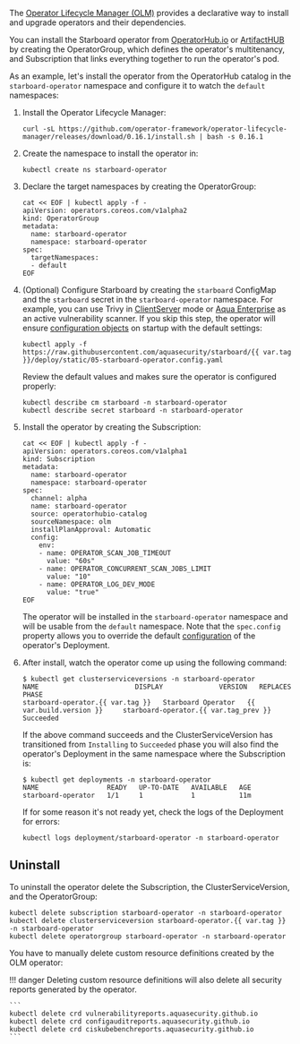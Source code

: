 The [Operator Lifecycle Manager (OLM)][olm] provides a declarative way to install and upgrade operators and their
dependencies.

You can install the Starboard operator from [OperatorHub.io](https://operatorhub.io/operator/starboard-operator)
or [ArtifactHUB](https://artifacthub.io/) by creating the OperatorGroup, which defines the operator's
multitenancy, and Subscription that links everything together to run the operator's pod.

As an example, let's install the operator from the OperatorHub catalog in the `starboard-operator` namespace and
configure it to watch the `default` namespaces:

1. Install the Operator Lifecycle Manager:
   ```
   curl -sL https://github.com/operator-framework/operator-lifecycle-manager/releases/download/0.16.1/install.sh | bash -s 0.16.1
   ```
2. Create the namespace to install the operator in:
   ```
   kubectl create ns starboard-operator
   ```
3. Declare the target namespaces by creating the OperatorGroup:
   ```
   cat << EOF | kubectl apply -f -
   apiVersion: operators.coreos.com/v1alpha2
   kind: OperatorGroup
   metadata:
     name: starboard-operator
     namespace: starboard-operator
   spec:
     targetNamespaces:
     - default
   EOF
   ```
4. (Optional) Configure Starboard by creating the `starboard` ConfigMap and the `starboard` secret in
   the `starboard-operator` namespace. For example, you can use Trivy
   in [ClientServer](./../../integrations/vulnerability-scanners/trivy.md#clientserver) mode or
   [Aqua Enterprise](./../../integrations/vulnerability-scanners/aqua-enterprise.md) as an active vulnerability scanner.
   If you skip this step, the operator will ensure [configuration objects](./../../settings.md)
   on startup with the default settings:
   ```
   kubectl apply -f https://raw.githubusercontent.com/aquasecurity/starboard/{{ var.tag }}/deploy/static/05-starboard-operator.config.yaml
   ```
   Review the default values and makes sure the operator is configured properly:
   ```
   kubectl describe cm starboard -n starboard-operator
   kubectl describe secret starboard -n starboard-operator
   ```
5. Install the operator by creating the Subscription:
   ```
   cat << EOF | kubectl apply -f -
   apiVersion: operators.coreos.com/v1alpha1
   kind: Subscription
   metadata:
     name: starboard-operator
     namespace: starboard-operator
   spec:
     channel: alpha
     name: starboard-operator
     source: operatorhubio-catalog
     sourceNamespace: olm
     installPlanApproval: Automatic
     config:
       env:
       - name: OPERATOR_SCAN_JOB_TIMEOUT
         value: "60s"
       - name: OPERATOR_CONCURRENT_SCAN_JOBS_LIMIT
         value: "10"
       - name: OPERATOR_LOG_DEV_MODE
         value: "true"
   EOF
   ```
   The operator will be installed in the `starboard-operator` namespace and will be usable from the `default` namespace.
   Note that the `spec.config` property allows you to override the default [configuration](./../configuration.md) of
   the operator's Deployment.

6. After install, watch the operator come up using the following command:
   ```console
   $ kubectl get clusterserviceversions -n starboard-operator
   NAME                        DISPLAY              VERSION   REPLACES                    PHASE
   starboard-operator.{{ var.tag }}   Starboard Operator   {{ var.build.version }}     starboard-operator.{{ var.tag_prev }}   Succeeded
   ```
   If the above command succeeds and the ClusterServiceVersion has transitioned from `Installing` to `Succeeded` phase
   you will also find the operator's Deployment in the same namespace where the Subscription is:
   ```console
   $ kubectl get deployments -n starboard-operator
   NAME                 READY   UP-TO-DATE   AVAILABLE   AGE
   starboard-operator   1/1     1            1           11m
   ```
   If for some reason it's not ready yet, check the logs of the Deployment for errors:
   ```
   kubectl logs deployment/starboard-operator -n starboard-operator
   ```

## Uninstall

To uninstall the operator delete the Subscription, the ClusterServiceVersion, and the OperatorGroup:

```
kubectl delete subscription starboard-operator -n starboard-operator
kubectl delete clusterserviceversion starboard-operator.{{ var.tag }} -n starboard-operator
kubectl delete operatorgroup starboard-operator -n starboard-operator
```

You have to manually delete custom resource definitions created by the OLM operator:

!!! danger
    Deleting custom resource definitions will also delete all security reports generated by the operator.

    ```
    kubectl delete crd vulnerabilityreports.aquasecurity.github.io
    kubectl delete crd configauditreports.aquasecurity.github.io
    kubectl delete crd ciskubebenchreports.aquasecurity.github.io
    ```

[olm]: https://github.com/operator-framework/operator-lifecycle-manager/

